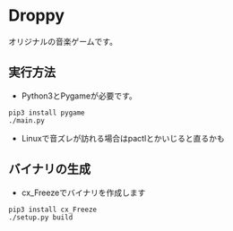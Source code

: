 # Droppy
オリジナルの音楽ゲームです。

## 実行方法
* Python3とPygameが必要です。
```
pip3 install pygame
./main.py
```
* Linuxで音ズレが訪れる場合はpactlとかいじると直るかも

## バイナリの生成
* cx_Freezeでバイナリを作成します
```
pip3 install cx_Freeze
./setup.py build
```
